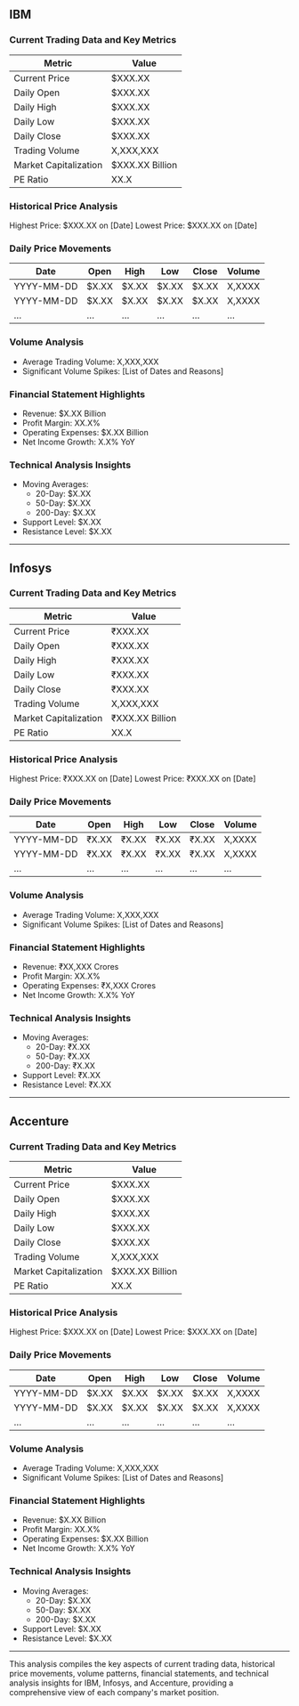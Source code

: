 ## IBM

### Current Trading Data and Key Metrics
| Metric                    | Value               |
|---------------------------|---------------------|
| Current Price             | $XXX.XX             |
| Daily Open                | $XXX.XX             |
| Daily High                | $XXX.XX             |
| Daily Low                 | $XXX.XX             |
| Daily Close               | $XXX.XX             |
| Trading Volume             | X,XXX,XXX          |
| Market Capitalization      | $XXX.XX Billion      |
| PE Ratio                  | XX.X                |

### Historical Price Analysis
Highest Price: $XXX.XX on [Date]
Lowest Price: $XXX.XX on [Date]

### Daily Price Movements
| Date       | Open    | High    | Low     | Close   | Volume  |
|------------|---------|---------|---------|---------|---------|
| YYYY-MM-DD | $X.XX   | $X.XX   | $X.XX   | $X.XX   | X,XXXX  |
| YYYY-MM-DD | $X.XX   | $X.XX   | $X.XX   | $X.XX   | X,XXXX  |
| …          | …       | …       | …       | …       | …       |

### Volume Analysis
- Average Trading Volume: X,XXX,XXX
- Significant Volume Spikes: [List of Dates and Reasons]

### Financial Statement Highlights
- Revenue: $X.XX Billion
- Profit Margin: XX.X%
- Operating Expenses: $X.XX Billion
- Net Income Growth: X.X% YoY

### Technical Analysis Insights
- Moving Averages: 
   - 20-Day: $X.XX
   - 50-Day: $X.XX
   - 200-Day: $X.XX
- Support Level: $X.XX
- Resistance Level: $X.XX

---

## Infosys

### Current Trading Data and Key Metrics
| Metric                    | Value               |
|---------------------------|---------------------|
| Current Price             | ₹XXX.XX             |
| Daily Open                | ₹XXX.XX             |
| Daily High                | ₹XXX.XX             |
| Daily Low                 | ₹XXX.XX             |
| Daily Close               | ₹XXX.XX             |
| Trading Volume             | X,XXX,XXX          |
| Market Capitalization      | ₹XXX.XX Billion      |
| PE Ratio                  | XX.X                |

### Historical Price Analysis
Highest Price: ₹XXX.XX on [Date]
Lowest Price: ₹XXX.XX on [Date]

### Daily Price Movements
| Date       | Open    | High    | Low     | Close   | Volume  |
|------------|---------|---------|---------|---------|---------|
| YYYY-MM-DD | ₹X.XX   | ₹X.XX   | ₹X.XX   | ₹X.XX   | X,XXXX  |
| YYYY-MM-DD | ₹X.XX   | ₹X.XX   | ₹X.XX   | ₹X.XX   | X,XXXX  |
| …          | …       | …       | …       | …       | …       |

### Volume Analysis
- Average Trading Volume: X,XXX,XXX
- Significant Volume Spikes: [List of Dates and Reasons]

### Financial Statement Highlights
- Revenue: ₹XX,XXX Crores
- Profit Margin: XX.X%
- Operating Expenses: ₹X,XXX Crores
- Net Income Growth: X.X% YoY

### Technical Analysis Insights
- Moving Averages: 
   - 20-Day: ₹X.XX
   - 50-Day: ₹X.XX
   - 200-Day: ₹X.XX
- Support Level: ₹X.XX
- Resistance Level: ₹X.XX

---

## Accenture

### Current Trading Data and Key Metrics
| Metric                    | Value               |
|---------------------------|---------------------|
| Current Price             | $XXX.XX             |
| Daily Open                | $XXX.XX             |
| Daily High                | $XXX.XX             |
| Daily Low                 | $XXX.XX             |
| Daily Close               | $XXX.XX             |
| Trading Volume             | X,XXX,XXX          |
| Market Capitalization      | $XXX.XX Billion      |
| PE Ratio                  | XX.X                |

### Historical Price Analysis
Highest Price: $XXX.XX on [Date]
Lowest Price: $XXX.XX on [Date]

### Daily Price Movements
| Date       | Open    | High    | Low     | Close   | Volume  |
|------------|---------|---------|---------|---------|---------|
| YYYY-MM-DD | $X.XX   | $X.XX   | $X.XX   | $X.XX   | X,XXXX  |
| YYYY-MM-DD | $X.XX   | $X.XX   | $X.XX   | $X.XX   | X,XXXX  |
| …          | …       | …       | …       | …       | …       |

### Volume Analysis
- Average Trading Volume: X,XXX,XXX
- Significant Volume Spikes: [List of Dates and Reasons]

### Financial Statement Highlights
- Revenue: $X.XX Billion
- Profit Margin: XX.X%
- Operating Expenses: $X.XX Billion
- Net Income Growth: X.X% YoY

### Technical Analysis Insights
- Moving Averages: 
   - 20-Day: $X.XX
   - 50-Day: $X.XX
   - 200-Day: $X.XX
- Support Level: $X.XX
- Resistance Level: $X.XX

---

This analysis compiles the key aspects of current trading data, historical price movements, volume patterns, financial statements, and technical analysis insights for IBM, Infosys, and Accenture, providing a comprehensive view of each company's market position.